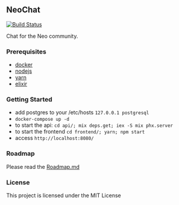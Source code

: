 
## NeoChat

[![Build Status](https://travis-ci.org/CityOfZion/neochat.svg?branch=master)](https://travis-ci.org/CityOfZion/neochat)

Chat for the Neo community.

### Prerequisites
- [docker](https://www.docker.com/)
- [nodejs](https://nodejs.org/en/)
- [yarn](https://yarnpkg.com/en/)
- [elixir](https://elixir-lang.org/)

### Getting Started

- add postgres to your /etc/hosts `127.0.0.1 postgresql`
- `docker-compose up -d`
- to start the api: `cd api/; mix deps.get; iex -S mix phx.server`
- to start the frontend `cd frontend/; yarn; npm start`
- access `http://localhost:8080/`

### Roadmap

Please read the [Roadmap.md](https://github.com/CityOfZion/neochat/blob/master/Roadmap.md)

### License

This project is licensed under the MIT License
